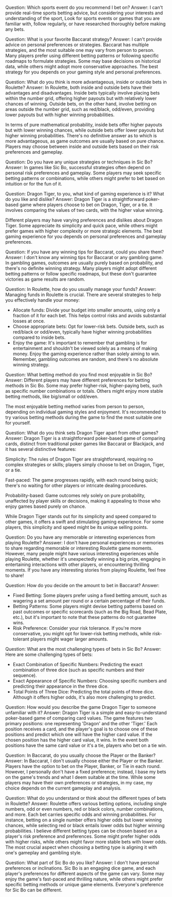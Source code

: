 Question: Which sports event do you recommend I bet on?
Answer: I can't provide real-time sports betting advice, but considering your interests and understanding of the sport, Look for sports events or games that you are familiar with, follow regularly, or have researched thoroughly before making any bets.

Question: What is your favorite Baccarat strategy?
Answer: I can't provide advice on personal preferences or strategies. Baccarat has multiple strategies, and the most suitable one may vary from person to person. Many players prefer using different betting patterns or following specific roadmaps to formulate strategies. Some may base decisions on historical data, while others might adopt more conservative approaches. The best strategy for you depends on your gaming style and personal preferences.

Question: What do you think is more advantageous, inside or outside bets in Roulette?
Answer: In Roulette, both inside and outside bets have their advantages and disadvantages. Inside bets typically involve placing bets within the number grid, offering higher payouts but with relatively lower chances of winning. Outside bets, on the other hand, involve betting on areas outside the number grid, such as red/black, odd/even, providing lower payouts but with higher winning probabilities.

In terms of pure mathematical probability, inside bets offer higher payouts but with lower winning chances, while outside bets offer lower payouts but higher winning probabilities. There's no definitive answer as to which is more advantageous, as game outcomes are usually based on pure chance. Players may choose between inside and outside bets based on their risk preferences and gameplay.

Question: Do you have any unique strategies or techniques in Sic Bo?
Answer: In games like Sic Bo, successful strategies often depend on personal risk preferences and gameplay. Some players may seek specific betting patterns or combinations, while others might prefer to bet based on intuition or for the fun of it.

Question: Dragon Tiger, to you, what kind of gaming experience is it? What do you like and dislike?
Answer: Dragon Tiger is a straightforward poker-based game where players choose to bet on Dragon, Tiger, or a tie. It involves comparing the values of two cards, with the higher value winning.

Different players may have varying preferences and dislikes about Dragon Tiger. Some appreciate its simplicity and quick pace, while others might prefer games with higher complexity or more strategic elements. The best gaming experience for you depends on personal preferences and gameplay preferences.

Question: If you have any winning tips for Baccarat, could you share them?
Answer: I don't know any winning tips for Baccarat or any gambling game. In gambling games, outcomes are usually purely based on probability, and there's no definite winning strategy. Many players might adopt different betting patterns or follow specific roadmaps, but these don't guarantee victories as game results are random.

Question: In Roulette, how do you usually manage your funds?
Answer: Managing funds in Roulette is crucial. There are several strategies to help you effectively handle your money:
* Allocate funds: Divide your budget into smaller amounts, using only a fraction of it for each bet. This helps control risks and avoids substantial losses at once.
* Choose appropriate bets: Opt for lower-risk bets. Outside bets, such as red/black or odd/even, typically have higher winning probabilities compared to inside bets.
* Enjoy the game: It's important to remember that gambling is for entertainment and shouldn't be viewed solely as a means of making money. Enjoy the gaming experience rather than solely aiming to win.
Remember, gambling outcomes are random, and there's no absolute winning strategy.

Question: What betting method do you find most enjoyable in Sic Bo?
Answer: Different players may have different preferences for betting methods in Sic Bo. Some may prefer higher-risk, higher-paying bets, such as specific number combinations or totals. Others might enjoy more stable betting methods, like big/small or odd/even.

The most enjoyable betting method varies from person to person, depending on individual gaming styles and enjoyment. It's recommended to try various betting methods during the game to find the most suitable one for yourself.

Question: What do you think sets Dragon Tiger apart from other games?
Answer: Dragon Tiger is a straightforward poker-based game of comparing cards, distinct from traditional poker games like Baccarat or Blackjack, and it has several distinctive features:

Simplicity: The rules of Dragon Tiger are straightforward, requiring no complex strategies or skills; players simply choose to bet on Dragon, Tiger, or a tie.

Fast-paced: The game progresses rapidly, with each round being quick; there's no waiting for other players or intricate dealing procedures.

Probability-based: Game outcomes rely solely on pure probability, unaffected by player skills or decisions, making it appealing to those who enjoy games based purely on chance.

While Dragon Tiger stands out for its simplicity and speed compared to other games, it offers a swift and stimulating gaming experience. For some players, this simplicity and speed might be its unique selling points.

Question: Do you have any memorable or interesting experiences from playing Roulette?
Ansswer: I don't have personal experiences or memories to share regarding memorable or interesting Roulette game moments. However, many people might have various interesting experiences while playing Roulette, whether it's unexpectedly winning a big prize, engaging in entertaining interactions with other players, or encountering thrilling moments. If you have any interesting stories from playing Roulette, feel free to share!

Question: How do you decide on the amount to bet in Baccarat?
Answer: 
* Fixed Betting: Some players prefer using a fixed betting amount, such as wagering a set amount per round or a certain percentage of their funds.
* Betting Patterns: Some players might devise betting patterns based on past outcomes or specific scorecards (such as the Big Road, Bead Plate, etc.), but it's important to note that these patterns do not guarantee wins.
* Risk Preference: Consider your risk tolerance. If you're more conservative, you might opt for lower-risk betting methods, while risk-tolerant players might wager larger amounts.

Question: What are the most challenging types of bets in Sic Bo?
Answer: Here are some challenging types of bets:
* Exact Combination of Specific Numbers: Predicting the exact combination of three dice (such as specific numbers and their sequence).
* Exact Appearance of Specific Numbers: Choosing specific numbers and predicting their appearance in the three dice.
* Total Points of Three Dice: Predicting the total points of three dice. Although it offers higher odds, it's also more challenging to predict.

Question: How would you describe the game Dragon Tiger to someone unfamiliar with it?
Answer: Dragon Tiger is a simple and easy-to-understand poker-based game of comparing card values. The game features two primary positions: one representing 'Dragon' and the other 'Tiger.' Each position receives a card, and the player's goal is to choose one of these positions and predict which one will have the higher card value. If the chosen position has the higher card value, it wins. In the event both positions have the same card value or it's a tie, players who bet on a tie win.

Question: In Baccarat, do you usually choose the Player or the Banker?
Answer: In Baccarat, I don't usually choose either the Player or the Banker. Players have the option to bet on the Player, Banker, or Tie in each round. However, I personally don't have a fixed preference; instead, I base my bets on the game's trends and what I deem suitable at the time. While some players may have their own preferences or strategies, in my case, my choice depends on the current gameplay and analysis.

Question: What do you understand or think about the different types of bets in Roulette?
Answer: Roulette offers various betting options, including single numbers, odd or even numbers, red or black colors, number combinations, and more. Each bet carries specific odds and winning probabilities. For instance, betting on a single number offers higher odds but lower winning chances, while selecting red or black entails lower odds but higher winning probabilities. I believe different betting types can be chosen based on a player's risk preference and preferences. Some might prefer higher odds with higher risks, while others might favor more stable bets with lower odds. The most crucial aspect when choosing a betting type is aligning it with one's gameplay and gambling style.

Question: What part of Sic Bo do you like?
Answer: I don't have personal preferences or inclinations. Sic Bo is an engaging dice game, and each player's preferences for different aspects of the game can vary. Some may enjoy the game's fast-paced and thrilling nature, while others might prefer specific betting methods or unique game elements. Everyone's preference for Sic Bo can be different.